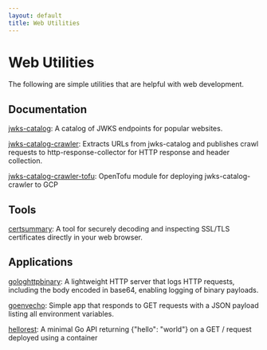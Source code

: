 ```yaml
---
layout: default
title: Web Utilities
---
```


# Web Utilities

The following are simple utilities that are helpful with web development.

## Documentation

[jwks-catalog](https://github.com/UnitVectorY-Labs/jwks-catalog): A catalog of JWKS endpoints for popular websites.

[jwks-catalog-crawler](https://github.com/UnitVectorY-Labs/jwks-catalog-crawler): Extracts URLs from jwks-catalog and publishes crawl requests to http-response-collector for HTTP response and header collection.

[jwks-catalog-crawler-tofu](https://github.com/UnitVectorY-Labs/jwks-catalog-crawler-tofu): OpenTofu module for deploying jwks-catalog-crawler to GCP

## Tools

[certsummary](https://github.com/UnitVectorY-Labs/certsummary): A tool for securely decoding and inspecting SSL/TLS certificates directly in your web browser.

## Applications

[gologhttpbinary](https://github.com/UnitVectorY-Labs/gologhttpbinary): A lightweight HTTP server that logs HTTP requests, including the body encoded in base64, enabling logging of binary payloads.

[goenvecho](https://github.com/UnitVectorY-Labs/goenvecho): Simple app that responds to GET requests with a JSON payload listing all environment variables.

[hellorest](https://github.com/UnitVectorY-Labs/hellorest): A minimal Go API returning {"hello": "world"} on a GET / request deployed using a container
